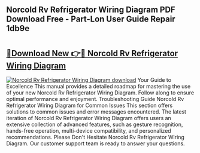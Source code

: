 ## Norcold Rv Refrigerator Wiring Diagram PDF Download Free - Part-Lon User Guide Repair 1db9e

# <h2><a href="http://dfjc9m.blite.top/?on=Norcold+Rv+Refrigerator+Wiring+Diagram">🔗Download New 👉🔴 Norcold Rv Refrigerator Wiring Diagram</a></h2>

[![Norcold Rv Refrigerator Wiring Diagram download](https://i.imgur.com/lujVjoI.png)](http://dfjc9m.blite.top/?on=Norcold+Rv+Refrigerator+Wiring+Diagram)
Your Guide to Excellence This manual provides a detailed roadmap for mastering the use of your new Norcold Rv Refrigerator Wiring Diagram. Follow along to ensure optimal performance and enjoyment. Troubleshooting Guide Norcold Rv Refrigerator Wiring Diagram for Common Issues This section offers solutions to common issues and error messages encountered. The latest iteration of Norcold Rv Refrigerator Wiring Diagram offers users an extensive collection of advanced features, such as gesture recognition, hands-free operation, multi-device compatibility, and personalized recommendations. Please Don't Hesitate Norcold Rv Refrigerator Wiring Diagram. Our customer support team is ready to answer your questions.
